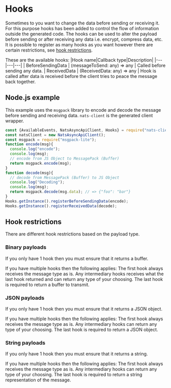 # Hooks

Sometimes to you want to change the data before sending or receiving it. For this purpose hooks has been added to control the flow of information outside the generated code. The hooks can be used to alter the payload before sending or after receiving any data i.e. encrypt, compress data, etc. It is possible to register as many hooks as you want however there are certain restrictions, see [hook restrictions](#Hook-restrictions).


These are the available hooks:
|Hook name|Callback type|Description|
|---|---|---|
| BeforeSendingData | (messageToSend: any) => any | Called before sending any data. 
| ReceivedData | (ReceivedData: any) => any | Hook is called after data is received before the client tries to peace the message back together.

## Node.js example
This example uses the `msgpack` library to encode and decode the message before sending and receiving data. `nats-client` is the generated client wrapper.

```js
const {AvailableEvents, NatsAsyncApiClient, Hooks} = require("nats-client");
const natsClient = new NatsAsyncApiClient();
const msgpack = require("msgpack-lite");
function encode(msg){
  console.log("encode");
  console.log(msg);
  // encode from JS Object to MessagePack (Buffer)
  return msgpack.encode(msg);
}
function decode(msg){
  // decode from MessagePack (Buffer) to JS Object
  console.log("Decoding");
  console.log(msg);
  return msgpack.decode(msg.data); // => {"foo": "bar"}
}
Hooks.getInstance().registerBeforeSendingData(encode);
Hooks.getInstance().registerReceivedData(decode);
``` 

## Hook restrictions
There are different hook restrictions based on the payload type.

### Binary payloads
If you only have 1 hook then you must ensure that it returns a buffer.

If you have multiple hooks then the following applies: The first hook always receives the message type as is. Any intermediary hooks receives what the last hook returned and can return any type of your choosing. The last hook is required to return a buffer to transmit.

### JSON payloads
If you only have 1 hook then you must ensure that it returns a JSON object.

If you have multiple hooks then the following applies: The first hook always receives the message type as is. Any intermediary hooks can return any type of your choosing. The last hook is required to return a JSON object.

### String payloads
If you only have 1 hook then you must ensure that it returns a string.

If you have multiple hooks then the following applies: The first hook always receives the message type as is. Any intermediary hooks can return any type of your choosing. The last hook is required to return a string representation of the message.
